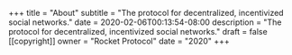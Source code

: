 +++
title = "About"
subtitle = "The protocol for decentralized, incentivized social networks."
date = 2020-02-06T00:13:54-08:00
description = "The protocol for decentralized, incentivized social networks."
draft = false
[[copyright]]
  owner = "Rocket Protocol"
  date = "2020"
+++

<br />
